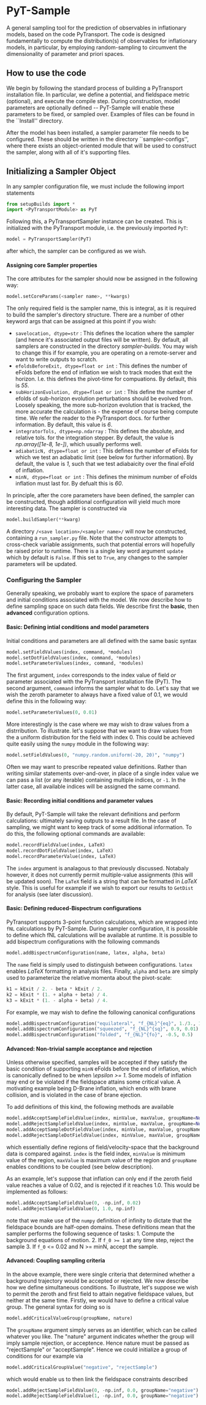 # PyT-Sample
A general sampling tool for the prediction of observables in inflationary models, based on the code PyTransport. The code is designed fundamentally to compute the distribution(s) of observables for inflationary models, in particular, by employing random-sampling to circumvent the dimensionality of parameter and priori spaces.

## How to use the code
We begin by following the standard process of building a PyTransport installation file. In particular, we define a potential, and fieldspace metric (optional), and execute the compile step. During construction, model parameters are optionally defined -- PyT-Sample will enable these parameters to be fixed, or sampled over. Examples of files can be found in the ``Install'' directory.

After the model has been installed, a sampler parameter file needs to be configured. These should be written in the directory ``sampler-configs'', where there exists an object-oriented module that will be used to construct the sampler, along with all of it's supporting files.

## Initializing a Sampler Object
In any sampler configuration file, we must include the following import statements

```python
from setupBuilds import *
import <PyTransportModule> as PyT
```

Following this, a PyTransportSampler instance can be created. This is initialized with the PyTransport module, i.e. the previously imported `PyT`:

```python
model = PyTransportSampler(PyT)
```

after which, the sampler can be configured as we wish.

#### Assigning core Sampler properties

The core attributes for the sampler should now be assigned in the following way:

```python
model.setCoreParams(<sampler name>, **kwargs)
```

The only required field is the sampler name, this is integral, as it is required to build the sampler's directory structure. There are a number of other keyword args that can be assigned at this point if you wish:
- `savelocation, dtype=str` : This defines the location where the sampler (and hence it's associated output files will be written). By default, all samplers are constructed in the directory *sampler-builds*. You may wish to change this if for example, you are operating on a remote-server and want to write outputs to scratch.
- `efoldsBeforeExit, dtype=float or int` : This defines the number of eFolds before the end of inflation we wish to track modes that exit the horizon. I.e. this defines the pivot-time for compuations. By default, this is *55*.
- `subHorizonEvolution, dtype=float or int` : This define the number of efolds of sub-horizon evolution perturbations should be evolved from. Loosely speaking, the more sub-horizon evolution that is tracked, the more accurate the calculation is - the expense of course being compute time. We refer the reader to the PyTransport docs. for further information. By default, this value is *6*.
- `integratorTols, dtype=np.ndarray` : This defines the absolute, and relative tols. for the integration stepper. By default, the value is *np.array([1e-8, 1e-])*, which usually performs well.
- `adiabaticN, dtype=float or int` : This defines the number of eFolds for which we test an adiabatic limit (see below for further information). By default, the value is *1*, such that we test adiabaicity over the final eFold of inflation.
- `minN, dtype=float or int` : This defines the minimum number of eFolds inflation must last for. By defualt this is *60*.

In principle, after the core parameters have been defined, the sampler can be constructed, though additional configuration will yield much more interesting data. The sampler is constructed via

```python
model.buildSampler(**kwarg)
```

A directory `/<save location>/<sampler name>/` will now be constructed, containing a `run_sampler.py` file. Note that the constructor attempts to cross-check variable assignments, such that potential errors will hopefully be raised prior to runtime. There is a single key word argument `update` which by default is `False`. If this set to `True`, any changes to the sampler parameters will be updated.

### Configuring the Sampler

Generally speaking, we probably want to explore the space of parameters and initial conditions associated with the model. We now describe how to define sampling space on such data fields. We describe first the **basic**, then **advanced** configuration options.

#### Basic: Defining intial conditions and model parameters

Initial conditions and parameters are all defined with the same basic syntax

```python
model.setFieldValues(index, command, *modules)
model.setDotFieldValues(index, command, *modules)
model.setParameterValues(index, command, *modules)
```

The first argument, `index` corresponds to the index value of field *or* parameter associated with the PyTransport installation file (PyT). The second argument, `command` informs the sampler what to do. Let's say that we wish the zeroth parameter to always have a fixed value of 0.1, we would define this in the following way:

```python
model.setParameterValues(0, 0.01)
```

More interestingly is the case where we may wish to draw values from a distrribution. To illustrate. let's suppose that we want to draw values from the a uniform distribution for the field with index 0. This could be achieved quite easily using the ``numpy`` module in the following way:

```python
model.setFieldValues(0, "numpy.random.uniform(-20, 20)", "numpy")
```

Often we may want to prescribe repeated value definitions. Rather than writing similar statements over-and-over, in place of a single index value we can pass a list (or any iterable) containing multiple indices, or `-1`. In the latter case, all available indices will be assigned the same command.

#### Basic: Recording initial conditions and parameter values

By default, PyT-Sample will take the relevant definitions and perform calculations: ultimately saving outputs to a result file. In the case of sampling, we might want to keep track of some additional information. To do this, the following optional commands are available:

```python
model.recordFieldValue(index, LaTeX)
model.recordDotFieldValue(index, LaTeX)
model.recordParameterValue(index, LaTeX)
```

The `index` argument is analagous to that previously discussed. Notabaly however, it does not currently permit multiple-value assignments (this will be updated soon). The `LaTeX` field is a string that can be formatted in *LaTeX* style. This is useful for example if we wish to export our results to `GetDist` for analysis (see later discussion).

#### Basic: Defining reduced-Bispectrum configurations

PyTransport supports 3-point function calculations, which are wrapped into `fNL` calculations by PyT-Sample. During sampler configuration, it is possible to define which fNL calculations will be available at runtime. It is possible to add bispectrum configurations with the following commands

```python
model.addBispectrumConfiguration(name, latex, alpha, beta)
```

The `name` field is simply used to distinguish between configurations. `latex` enables *LaTeX* formatting in analysis files. Finally, `alpha` and `beta` are simply used to parameterize the relative momenta about the pivot-scale:

```python
k1 = kExit / 2. - beta * kExit / 2.
k2 = kExit * (1. + alpha + beta) / 4.
k3 = kExit * (1. - alpha + beta) / 4.
```

For example, we may wish to define the following canonical configurations

```python
model.addBispectrumConfiguration("equilateral", "f_{NL}^{eq}", 1./3., 1./3.)
model.addBispectrumConfiguration("squeezed", "f_{NL}^{sq}", 0.9, 0.01)
model.addBispectrumConfiguration("folded", "f_{NL}^{fo}", -0.5, 0.5)
```

#### Advanced: Non-trivial sample acceptance and rejection

Unless otherwise specified, samples will be accepted if they satisfy the basic condition of supporting `minN` eFolds before the end of inflation, which is canonically defined to be when *\epsilon >= 1*. Some models of inflation may end or be violated if the fieldspace attains some critical value. A motivating example being D-Brane inflation, which ends with brane collision, and is violated in the case of brane ejection.

To add definitions of this kind, the following methods are available

```python
model.addAcceptSampleFieldValue(index, minValue, maxValue, groupName=None)
model.addRejectSampleFieldValue(index, minValue, maxValue, groupName=None)
model.addAcceptSampleDotFieldValue(index, minValue, maxValue, groupName=None)
model.addRejectSampleDotFieldValue(index, minValue, maxValue, groupName=None)
```

which essentially define regions of field/velocity-space that the background data is compared against. `index` is the field index, `minValue` is minimum value of the region, `maxValue` is maximum value of the region and `groupName` enables conditions to be coupled (see below description).

As an example, let's suppose that inflation can only end if the zeroth field value reaches a value of 0.02, and is rejected if it reaches 1.0. This would be implemented as follows:

```python
model.addAcceptSampleFieldValue(0, -np.inf, 0.02)
model.addRejectSampleFieldValue(0, 1.0, np.inf)
```

note that we make use of the `numpy` definition of infinity to dictate that the fieldspace bounds are half-open domains. These definitions mean that the sampler performs the following sequence of tasks: 1. Compute the background equations of motion. 2. If `f_0 >= 1` at any time step, reject the sample 3. If `f_0` <= 0.02 and N >= minN, accept the sample.

#### Advanced: Coupling sampling criteria

In the above example, there were single criteria that determined whether a background trajectory would be accepted or rejected. We now describe how we define simultaneous conditions. To illustrate, let's suppose we wish to permit the zeroth and first field to attain negative fieldspace values, but neither at the same time. Firstly, we would have to define a critical value group. The general syntax for doing so is

```python
model.addCriticalValueGroup(groupName, nature)
```

The `groupName` argument simply serves as an identifier, which can be called whatever you like. The "nature" argument indicates whether the group will imply sample rejection, or acceptence. Hence nature must be passed as "rejectSample" or "acceptSample". Hence we could initialize a group of conditions for our example via

```python
model.addCriticalGroupValue("negative", "rejectSample")
```

which would enable us to then link the fieldspace constraints described

```python
model.addRejectSampleFieldValue(0, -np.inf, 0.0, groupName="negative")
model.addRejectSampleFieldValue(1, -np.inf, 0.0, groupName="negative")
```
